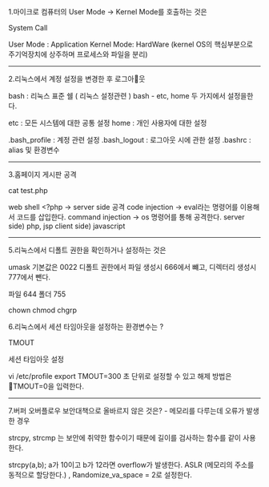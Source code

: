 
1.마이크로 컴퓨터의 User Mode -> Kernel Mode를 호출하는 것은

System Call 

User Mode : Application
Kernel Mode: HardWare  (kernel OS의 핵심부분으로 주기억장치에 상주하며 프로세스와 파일을 분리)


---

2.리눅스에서 계정 설정을 변경한 후 로그아웃

bash : 리눅스 표준 쉘 ( 리눅스 설정관련 )
bash - etc, home 두 가지에서 설정을한다.

etc : 모든 시스템에 대한 공통 설정
home : 개인 사용자에 대한 설정


.bash_profile : 계정 관련 설정
.bash_logout : 로그아웃 시에 관한 설정
.bashrc : alias 및 환경변수

---

3.홈페이지 게시판 공격

cat test.php

 web shell <?php  -> server side 공격 
code injection ->  eval라는 명령어를 이용해서 코드를 삽입한다.
command injection -> os 명령어를 통해 공격한다.
server side) php, jsp
client side) javascript 



---------

5.리눅스에서 디폴트 권한을 확인하거나 설정하는  것은

umask 기본값은 0022  디폴트 권한에서 파일 생성시 666에서 뺴고, 디렉터리 생성시 777에서 뺀다.

파일 644
폴더 755

chown
chmod
chgrp


6.리눅스에서 세션 타임아웃을 설정하는 환경변수는 ?

TMOUT

세션 타임아웃 설정

vi /etc/profile
export TMOUT=300 
초 단위로 설정할 수 있고 해제 방법은 TMOUT=0을 입력한다.

--------


7.버퍼 오버플로우 보안대책으로 올바르지 않은 것은? - 메모리를 다루는데 오류가 발생한 경우

strcpy, strcmp 는 보안에 취약한 함수이기 때문에 길이를 검사하는 함수를 같이 사용한다.

strcpy(a,b);  a가 10이고 b가 12라면 overflow가 발생한다.
ASLR (메모리의 주소를 동적으로 할당한다.) , Randomize_va_space = 2로 설정한다.